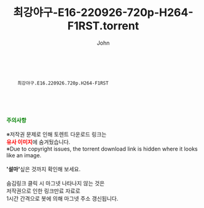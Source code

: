 ﻿---
layout: post
title:  "    최강야구-E16-220926-720p-H264-F1RST.torrent"
author: John
categories: [ TV ]
tags: [  ]
image:  
description: "    최강야구-E16-220926-720p-H264-F1RST torrent 정보 공유"
toc: true
toc_sticky: true
---

<br>

        최강야구.E16.220926.720p.H264-F1RST  
    
<br><br><br>
<p data-ke-size="size16"><b><span style="color: green;">주의사항</span></b><br /><br />※저작권 문제로 인해 토렌트 다운로드 링크는<br /><b><span style="color: red;">유사 이미지</span></b>에 숨겨뒀습니다.<br />※Due to copyright issues, the torrent download link is hidden where it looks like an image.<br /><br /><b>'설마'</b>싶은 것까지 확인해 보세요.<br /><br />숨김링크 클릭 시 마그넷 나타나지 않는 것은<br />저작권으로 인한 링크만료 자료로<br />1시간 간격으로 봇에 의해 마그넷 주소 갱신됩니다.</p>
